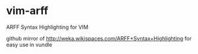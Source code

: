vim-arff
========

ARFF Syntax Highlighting for VIM

github mirror of http://weka.wikispaces.com/ARFF+Syntax+Highlighting for easy
use in vundle
